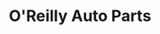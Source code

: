 ---
title: "O'Reilly Auto Parts"
url: /chicago/oreilly-auto-parts-south-halsted-street/
shop: car parts
---